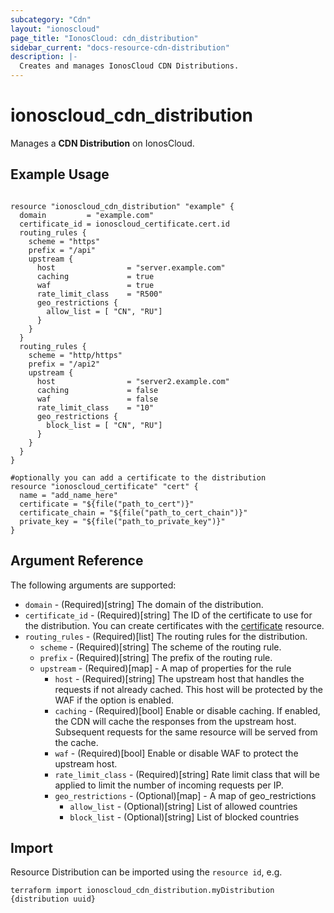 ```yaml
---
subcategory: "Cdn"
layout: "ionoscloud"
page_title: "IonosCloud: cdn_distribution"
sidebar_current: "docs-resource-cdn-distribution"
description: |-
  Creates and manages IonosCloud CDN Distributions.
---
```


# ionoscloud_cdn_distribution

Manages a **CDN Distribution** on IonosCloud.

## Example Usage

```hcl

resource "ionoscloud_cdn_distribution" "example" {
  domain         = "example.com"
  certificate_id = ionoscloud_certificate.cert.id
  routing_rules {
    scheme = "https"
    prefix = "/api"
    upstream {
      host                = "server.example.com"
      caching             = true
      waf                 = true
      rate_limit_class    = "R500"
      geo_restrictions {
        allow_list = [ "CN", "RU"]
      }
    }
  }
  routing_rules {
    scheme = "http/https"
    prefix = "/api2"
    upstream {
      host                = "server2.example.com"
      caching             = false
      waf                 = false
      rate_limit_class    = "10"
      geo_restrictions {
        block_list = [ "CN", "RU"]
      }
    }
  }
}

#optionally you can add a certificate to the distribution
resource "ionoscloud_certificate" "cert" {
  name = "add_name_here"
  certificate = "${file("path_to_cert")}"
  certificate_chain = "${file("path_to_cert_chain")}"
  private_key = "${file("path_to_private_key")}"
}
```

## Argument Reference

The following arguments are supported:

- `domain` - (Required)[string] The domain of the distribution.
- `certificate_id` - (Required)[string] The ID of the certificate to use for the distribution. You can create certificates with the [certificate](certificate.md) resource.
- `routing_rules` - (Required)[list] The routing rules for the distribution.
    - `scheme` - (Required)[string] The scheme of the routing rule.
    - `prefix` - (Required)[string] The prefix of the routing rule.
    - `upstream` - (Required)[map] - A map of properties for the rule
        * `host` - (Required)[string] The upstream host that handles the requests if not already cached. This host will be protected by the WAF if the option is enabled.
        * `caching` - (Required)[bool] Enable or disable caching. If enabled, the CDN will cache the responses from the upstream host. Subsequent requests for the same resource will be served from the cache.
        * `waf` - (Required)[bool] Enable or disable WAF to protect the upstream host.
        * `rate_limit_class` - (Required)[string] Rate limit class that will be applied to limit the number of incoming requests per IP.
        * `geo_restrictions` - (Optional)[map] - A map of geo_restrictions
            * `allow_list` - (Optional)[string] List of allowed countries
            * `block_list` - (Optional)[string] List of blocked countries

## Import

Resource Distribution can be imported using the `resource id`, e.g.

```shell
terraform import ionoscloud_cdn_distribution.myDistribution {distribution uuid}
```

